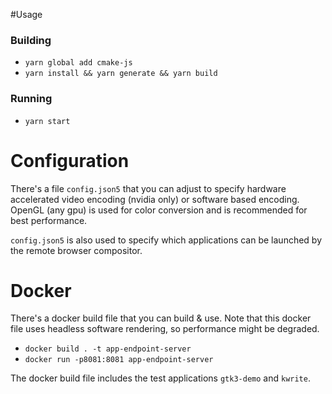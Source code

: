 #Usage
### Building
- `yarn global add cmake-js`
- `yarn install && yarn generate && yarn build`
### Running
- `yarn start`

# Configuration
There's a file `config.json5` that you can adjust to specify hardware accelerated video encoding (nvidia only) or
software based encoding. OpenGL (any gpu) is used for color conversion and is recommended for best performance.

`config.json5` is also used to specify which applications can be launched by the remote browser compositor.

# Docker
There's a docker build file that you can build & use. Note that this docker file uses headless software rendering, so
performance might be degraded.
- `docker build . -t app-endpoint-server`
- `docker run -p8081:8081 app-endpoint-server`

The docker build file includes the test applications `gtk3-demo` and `kwrite`.
